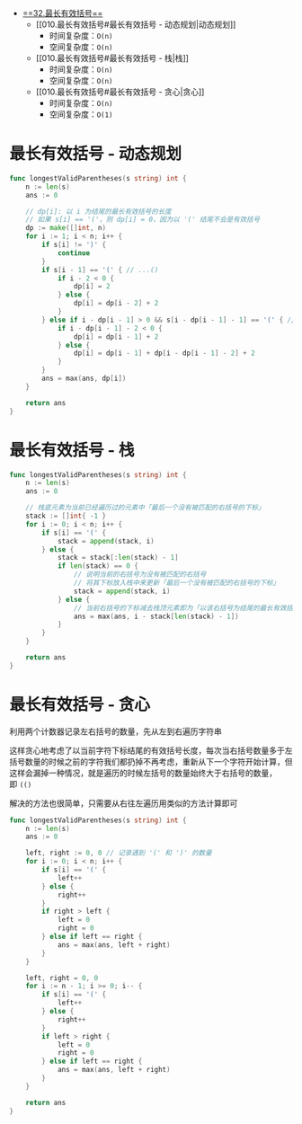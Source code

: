 - [==32.最长有效括号==](https://leetcode.cn/problems/longest-valid-parentheses/)
	- [[010.最长有效括号#最长有效括号 - 动态规划|动态规划]]
		- 时间复杂度：`O(n)`
		- 空间复杂度：`O(n)`
	- [[010.最长有效括号#最长有效括号 - 栈|栈]]
		- 时间复杂度：`O(n)`
		- 空间复杂度：`O(n)`
	- [[010.最长有效括号#最长有效括号 - 贪心|贪心]]
		- 时间复杂度：`O(n)`
		- 空间复杂度：`O(1)`

# 最长有效括号 - 动态规划

```go
func longestValidParentheses(s string) int {
	n := len(s)
	ans := 0

	// dp[i]: 以 i 为结尾的最长有效括号的长度
	// 如果 s[i] == '('，则 dp[i] = 0，因为以 '(' 结尾不会是有效括号
	dp := make([]int, n)
	for i := 1; i < n; i++ {
		if s[i] != ')' {
			continue
		}
		if s[i - 1] == '(' { // ...()
			if i - 2 < 0 {
				dp[i] = 2
			} else {
				dp[i] = dp[i - 2] + 2
			}
		} else if i - dp[i - 1] > 0 && s[i - dp[i - 1] - 1] == '(' { // ...((...))
			if i - dp[i - 1] - 2 < 0 {
				dp[i] = dp[i - 1] + 2
			} else {
				dp[i] = dp[i - 1] + dp[i - dp[i - 1] - 2] + 2
			}
		}
		ans = max(ans, dp[i])
	}

	return ans
}
```

# 最长有效括号 - 栈

```go
func longestValidParentheses(s string) int {
	n := len(s)
	ans := 0

	// 栈底元素为当前已经遍历过的元素中「最后一个没有被匹配的右括号的下标」
	stack := []int{ -1 }
	for i := 0; i < n; i++ {
		if s[i] == '(' {
			stack = append(stack, i)
		} else {
			stack = stack[:len(stack) - 1]
			if len(stack) == 0 {
				// 说明当前的右括号为没有被匹配的右括号
				// 将其下标放入栈中来更新「最后一个没有被匹配的右括号的下标」
				stack = append(stack, i)
			} else {
				// 当前右括号的下标减去栈顶元素即为「以该右括号为结尾的最长有效括号的长度」
				ans = max(ans, i - stack[len(stack) - 1])
			}
		}
	}

	return ans
}
```

# 最长有效括号 - 贪心

利用两个计数器记录左右括号的数量，先从左到右遍历字符串

这样贪心地考虑了以当前字符下标结尾的有效括号长度，每次当右括号数量多于左括号数量的时候之前的字符我们都扔掉不再考虑，重新从下一个字符开始计算，但这样会漏掉一种情况，就是遍历的时候左括号的数量始终大于右括号的数量，即 `(()`

解决的方法也很简单，只需要从右往左遍历用类似的方法计算即可

```go
func longestValidParentheses(s string) int {
	n := len(s)
	ans := 0

	left, right := 0, 0 // 记录遇到 '(' 和 ')' 的数量
	for i := 0; i < n; i++ {
		if s[i] == '(' {
			left++
		} else {
			right++
		}
		if right > left {
			left = 0
			right = 0
		} else if left == right {
			ans = max(ans, left + right)
		}
	}

	left, right = 0, 0
	for i := n - 1; i >= 0; i-- {
		if s[i] == '(' {
			left++
		} else {
			right++
		}
		if left > right {
			left = 0
			right = 0
		} else if left == right {
			ans = max(ans, left + right)
		}
	}

	return ans
}
```
